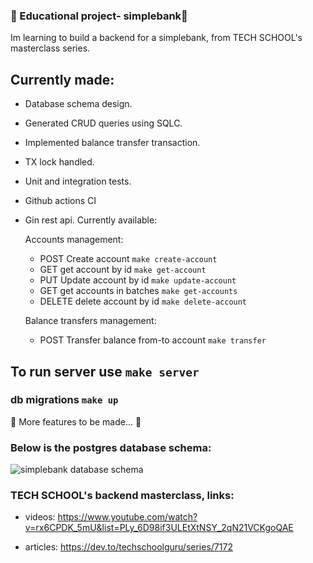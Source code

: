 ### 🏦 Educational project- simplebank🏦

Im learning to build a backend for a simplebank, from TECH SCHOOL's masterclass series.

## Currently made:
- Database schema design. 
- Generated CRUD queries using SQLC.
- Implemented balance transfer transaction.
- TX lock handled.
- Unit and integration tests.
- Github actions CI
- Gin rest api. Currently available:
    
    Accounts management:
    - POST Create account `make create-account`
    - GET get account by id `make get-account`
    - PUT Update account by id  `make update-account`
    - GET get accounts in batches `make get-accounts`
    - DELETE delete account by id `make delete-account`

    Balance transfers management:
    - POST Transfer balance from-to account `make transfer`

## To run server use `make server`

### db migrations `make up`

🚧 More features to be made... 🚧

### Below is the postgres database schema:

![simplebank database schema](static/simplebank.png "simplebank database schema")


### TECH SCHOOL's backend masterclass, links:
-  videos:
https://www.youtube.com/watch?v=rx6CPDK_5mU&list=PLy_6D98if3ULEtXtNSY_2qN21VCKgoQAE

- articles:
https://dev.to/techschoolguru/series/7172